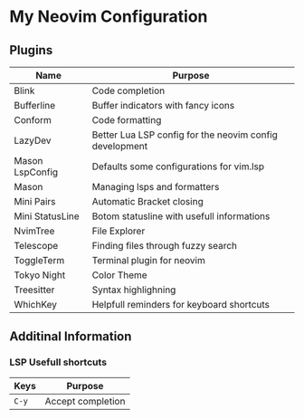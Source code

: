 # My Neovim Configuration

## Plugins

| Name            | Purpose                                                 |
| --------------- | ------------------------------------------------------- |
| Blink           | Code completion                                         |
| Bufferline      | Buffer indicators with fancy icons                      |
| Conform         | Code formatting                                         |
| LazyDev         | Better Lua LSP config for the neovim config development |
| Mason LspConfig | Defaults some configurations for vim.lsp                |
| Mason           | Managing lsps and formatters                            |
| Mini Pairs      | Automatic Bracket closing                               |
| Mini StatusLine | Botom statusline with usefull informations              |
| NvimTree        | File Explorer                                           |
| Telescope       | Finding files through fuzzy search                      |
| ToggleTerm      | Terminal plugin for neovim                              |
| Tokyo Night     | Color Theme                                             |
| Treesitter      | Syntax highlighning                                     |
| WhichKey        | Helpfull reminders for keyboard shortcuts               |

## Additinal Information

### LSP Usefull shortcuts

| Keys  | Purpose           |
| ----- | ----------------- |
| `C-y` | Accept completion |
